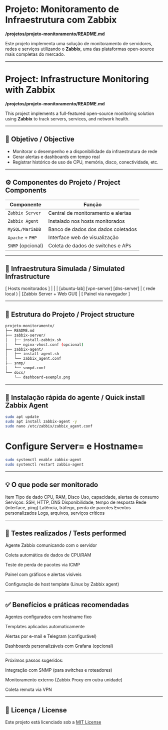 # Projeto: Monitoramento de Infraestrutura com Zabbix  
**/projetos/projeto-monitoramento/README.md**

Este projeto implementa uma solução de monitoramento de servidores, redes e serviços utilizando o **Zabbix**, uma das plataformas open-source mais completas do mercado.

---

# Project: Infrastructure Monitoring with Zabbix  
**/projetos/projeto-monitoramento/README.md**

This project implements a full-featured open-source monitoring solution using **Zabbix** to track servers, services, and network health.

---

## 🎯 Objetivo / Objective

- Monitorar o desempenho e a disponibilidade da infraestrutura de rede
- Gerar alertas e dashboards em tempo real
- Registrar histórico de uso de CPU, memória, disco, conectividade, etc.

---

## ⚙️ Componentes do Projeto / Project Components

| Componente         | Função                                  |
|--------------------|------------------------------------------|
| `Zabbix Server`    | Central de monitoramento e alertas       |
| `Zabbix Agent`     | Instalado nos hosts monitorados          |
| `MySQL/MariaDB`    | Banco de dados dos dados coletados       |
| `Apache` + `PHP`   | Interface web de visualização            |
| `SNMP` (opcional)  | Coleta de dados de switches e APs        |

---

## 🧱 Infraestrutura Simulada / Simulated Infrastructure

[ Hosts monitorados ] | | | [ubuntu-lab] [vpn-server] [dns-server] | ( rede local ) | [Zabbix Server + Web GUI] | [ Painel via navegador ]

---

## 📁 Estrutura do Projeto / Project structure

```bash
projeto-monitoramento/
├── README.md
├── zabbix-server/
│   ├── install-zabbix.sh
│   └── nginx-vhost.conf (opcional)
├── zabbix-agent/
│   ├── install-agent.sh
│   └── zabbix_agent.conf
├── snmp/
│   └── snmpd.conf
└── docs/
    └── dashboard-exemplo.png
```

---

## 🚀 Instalação rápida do agente / Quick install Zabbix Agent

```bash
sudo apt update
sudo apt install zabbix-agent -y
sudo nano /etc/zabbix/zabbix_agent.conf
```
# Configure Server= e Hostname=
```bash
sudo systemctl enable zabbix-agent
sudo systemctl restart zabbix-agent
```

---

## 💡 O que pode ser monitorado

Item	Tipo de dado
CPU, RAM, Disco	Uso, capacidade, alertas de consumo
Serviços: SSH, HTTP, DNS	Disponibilidade, tempo de resposta
Rede (interface, ping)	Latência, tráfego, perda de pacotes
Eventos personalizados	Logs, arquivos, serviços críticos

---

## 🧪 Testes realizados / Tests performed

  Agente Zabbix comunicando com o servidor

  Coleta automática de dados de CPU/RAM
  
  Teste de perda de pacotes via ICMP

  Painel com gráficos e alertas visíveis

  Configuração de host template (Linux by Zabbix agent)

---

## ✅ Benefícios e práticas recomendadas

  Agentes configurados com hostname fixo

  Templates aplicados automaticamente

  Alertas por e-mail e Telegram (configurável)

  Dashboards personalizáveis com Grafana (opcional)

  ---

  Próximos passos sugeridos:

  Integração com SNMP (para switches e roteadores)

  Monitoramento externo (Zabbix Proxy em outra unidade)

  Coleta remota via VPN

  ---

## 📄 Licença / License

Este projeto está licenciado sob a [MIT License](LICENSE)
